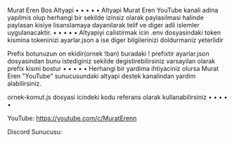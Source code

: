 Murat Eren Bos Altyapi
•
•
•
•
•
Altyapi Murat Eren YouTube kanali adina yapilmis olup herhangi bir sekilde izinsiz olarak paylasilmasi halinde paylasan kisiye lisanslamaya dayanilarak telif ve diger adli islemler uygulanacaktir.
•
•
•
•
•
Altyapiyi calistirmak icin .env dosyasindaki token kismina tokeninizi ayarlar.json a ise diger bilgilerinizi doldurmaniz yeterlidir

   Prefix botunuzun on ekidir(ornek !ban) buradaki ! prefixtir ayarlar.json dosyasindan bunu istediginiz sekilde degistirebilirsiniz varsayilan olarak prefix kismi bostur
•
•
•
•
•
Herhangi bir yardima ihtiyaciniz olursa Murat Eren "YouTube" sunucusundaki altyapi destek kanalindan yardim alabilirsiniz.

   ornek-komut.js dosyasi icindeki kodu referans olarak kullanabilirsiniz
•
•
•
•
•

YouTube: https://youtube.com/c/MuratErenn

Discord Sunucusu: